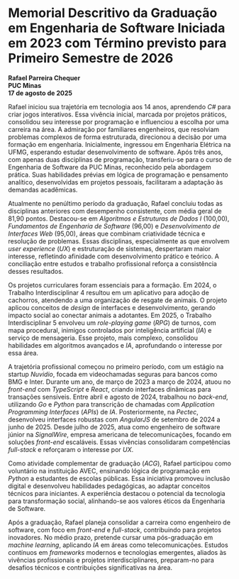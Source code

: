 # Memorial Descritivo da Graduação em Engenharia de Software Iniciada em 2023 com Término previsto para Primeiro Semestre de 2026 
**Rafael Parreira Chequer**  
**PUC Minas**  
**17 de agosto de 2025**

Rafael iniciou sua trajetória em tecnologia aos 14 anos, aprendendo *C#* para criar jogos interativos. Essa vivência inicial, marcada por projetos práticos, consolidou seu interesse por programação e influenciou a escolha por uma carreira na área. A admiração por familiares engenheiros, que resolviam problemas complexos de forma estruturada, direcionou a decisão por uma formação em engenharia. Inicialmente, ingressou em Engenharia Elétrica na UFMG, esperando estudar desenvolvimento de software. Após três anos, com apenas duas disciplinas de programação, transferiu-se para o curso de Engenharia de Software da PUC Minas, reconhecido pela abordagem prática. Suas habilidades prévias em lógica de programação e pensamento analítico, desenvolvidas em projetos pessoais, facilitaram a adaptação às demandas acadêmicas.

Atualmente no penúltimo período da graduação, Rafael concluiu todas as disciplinas anteriores com desempenho consistente, com média geral de 81,90 pontos. Destacou-se em *Algoritmos e Estruturas de Dados I* (100,00), *Fundamentos de Engenharia de Software* (96,00) e *Desenvolvimento de Interfaces Web* (95,00), áreas que combinam criatividade técnica e resolução de problemas. Essas disciplinas, especialmente as que envolvem *user experience* (*UX*) e estruturação de sistemas, despertaram maior interesse, refletindo afinidade com desenvolvimento prático e teórico. A conciliação entre estudos e trabalho profissional reforça a consistência desses resultados.

Os projetos curriculares foram essenciais para a formação. Em 2024, o Trabalho Interdisciplinar 4 resultou em um aplicativo para adoção de cachorros, atendendo a uma organização de resgate de animais. O projeto aplicou conceitos de *design* de interfaces e desenvolvimento, gerando impacto social ao conectar animais a adotantes. Em 2025, o Trabalho Interdisciplinar 5 envolveu um *role-playing game* (*RPG*) de turnos, com mapa procedural, inimigos controlados por inteligência artificial (*IA*) e serviço de mensageria. Esse projeto, mais complexo, consolidou habilidades em algoritmos avançados e *IA*, aprofundando o interesse por essa área.

A trajetória profissional começou no primeiro período, com um estágio na startup *Nuvidio*, focada em videochamadas seguras para bancos como BMG e Inter. Durante um ano, de março de 2023 a março de 2024, atuou no *front-end* com *TypeScript* e *React*, criando interfaces dinâmicas para transações sensíveis. Entre abril e agosto de 2024, trabalhou no *back-end*, utilizando *Go* e *Python* para transcrição de chamadas com *Application Programming Interfaces* (*APIs*) de *IA*. Posteriormente, na *Pectec*, desenvolveu interfaces robustas com *AngularJS* de setembro de 2024 a junho de 2025. Desde julho de 2025, atua como engenheiro de software júnior na *SignalWire*, empresa americana de telecomunicações, focando em soluções *front-end* escaláveis. Essas vivências consolidaram competências *full-stack* e reforçaram o interesse por *UX*.

Como atividade complementar de graduação (*ACG*), Rafael participou como voluntário na instituição AVEC, ensinando lógica de programação em *Python* a estudantes de escolas públicas. Essa iniciativa promoveu inclusão digital e desenvolveu habilidades pedagógicas, ao adaptar conceitos técnicos para iniciantes. A experiência destacou o potencial da tecnologia para transformação social, alinhando-se aos valores éticos da Engenharia de Software.

Após a graduação, Rafael planeja consolidar a carreira como engenheiro de software, com foco em *front-end* e *full-stack*, contribuindo para projetos inovadores. No médio prazo, pretende cursar uma pós-graduação em *machine learning*, aplicando *IA* em áreas como telecomunicações. Estudos contínuos em *frameworks* modernos e tecnologias emergentes, aliados às vivências profissionais e projetos interdisciplinares, preparam-no para desafios técnicos e contribuições significativas na área.
